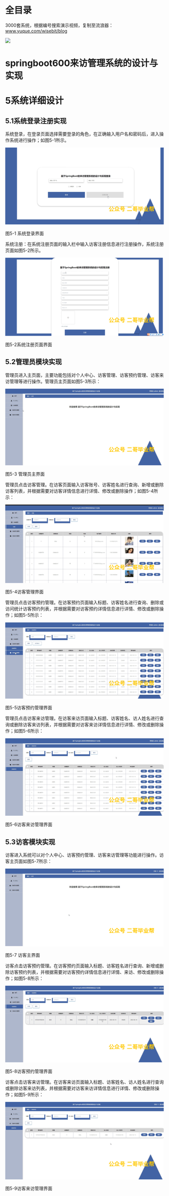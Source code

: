 # 全目录

3000套系统，根据编号搜索演示视频，复制至流浪器：www.yuque.com/wisebit/blog


![](https://bitwise.oss-cn-heyuan.aliyuncs.com/2024/11/06/qq_wechat.png)
# springboot600来访管理系统的设计与实现
# 5系统详细设计
## 5.1系统登录注册实现
系统登录，在登录页面选择需要登录的角色，在正确输入用户名和密码后，进入操作系统进行操作；如图5-1所示。                               

![](/md/blog.015.png)

图5-1 系统登录界面

系统注册：在系统注册页面的输入栏中输入访客注册信息进行注册操作，系统注册页面如图5-2所示。                               

![](/md/blog.016.png)

图5-2系统注册页面界面

## 5.2管理员模块实现
管理员进入主页面，主要功能包括对个人中心、访客管理、访客预约管理、访客来访管理等进行操作。管理员主页面如图5-3所示：

![](/md/blog.017.png)

图5-3 管理员主界面

管理员点击访客管理。在访客页面输入访客账号、访客姓名进行查询、新增或删除访客列表，并根据需要对访客详情信息进行详情、修改或删除操作；如图5-4所示：

![](/md/blog.018.png)

图5-4访客管理界面

管理员点击访客预约管理。在访客预约页面输入标题、访客姓名进行查询、删除或访问统计访客预约列表，并根据需要对访客预约详情信息进行详情、修改或删除操作；如图5-5所示：

![](/md/blog.019.png)

图5-5访客预约管理界面

管理员点击访客来访管理。在访客来访页面输入标题、访客姓名、访人姓名进行查询或删除访客来访列表，并根据需要对访客来访详情信息进行详情、修改或删除操作；如图5-6所示：

![](/md/blog.020.png)

图5-6访客来访管理界面

## 5.3访客模块实现
访客进入系统可以对个人中心、访客预约管理、访客来访管理等功能进行操作。访客主页面如图5-7所示：

![](/md/blog.021.png)

图5-7 访客主界面

访客点击访客预约管理。在访客预约页面输入标题、访客姓名进行查询、新增或删除访客预约列表，并根据需要对访客预约详情信息进行详情、来访、修改或删除操作；如图5-8所示：

![](/md/blog.022.png)

图5-8访客预约管理界面

访客点击访客来访管理。在访客来访页面输入标题、访客姓名、访人姓名进行查询或删除访客来访列表，并根据需要对访客来访详情信息进行详情、修改或删除操作；如图5-9所示：

![](/md/blog.023.png)

图5-9访客来访管理界面









